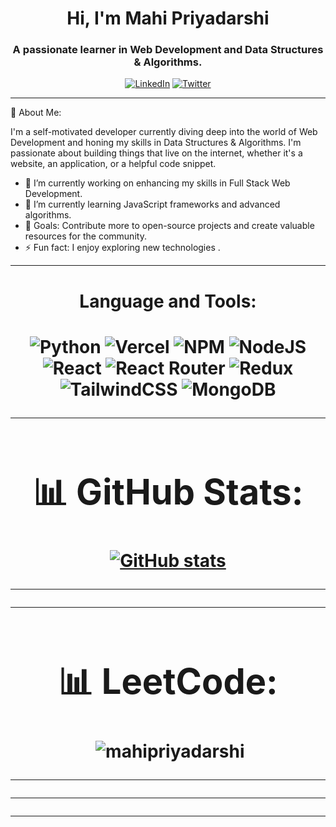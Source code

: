 

<h1 align="center">Hi, I'm Mahi Priyadarshi</h1>
<h3 align="center">A passionate learner in Web Development and Data Structures & Algorithms.</h3>

<p align="center">
  <a href=""><img alt="LinkedIn" src="https://img.shields.io/badge/LinkedIn-Mahi20%Priyadarshi-blue?style=flat-square&logo=linkedin"></a>
  <a href=""><img alt="Twitter" src="https://img.shields.io/badge/Twitter-@-blue?style=flat-square&logo=twitter"></a>
</p>


---

🚀 About Me:

I'm a self-motivated developer currently diving deep into the world of Web Development and honing my skills in Data Structures & Algorithms. I'm passionate about building things that live on the internet, whether it's a website, an application, or a helpful code snippet.

- 🔭 I’m currently working on enhancing my skills in Full Stack Web Development.
- 🌱 I’m currently learning JavaScript frameworks and advanced algorithms.
- 🎯 Goals: Contribute more to open-source projects and create valuable resources for the community.
- ⚡ Fun fact: I enjoy exploring new technologies .

---
<center><h1>Language and Tools:<h1/><center/>



![Python](https://img.shields.io/badge/python-3670A0?style=flat&logo=python&logoColor=ffdd54)   ![Vercel](https://img.shields.io/badge/vercel-%23000000.svg?style=flat&logo=vercel&logoColor=white)  ![NPM](https://img.shields.io/badge/NPM-%23000000.svg?style=flat&logo=npm&logoColor=white)  ![NodeJS](https://img.shields.io/badge/node.js-6DA55F?style=flat&logo=node.js&logoColor=white) ![React](https://img.shields.io/badge/react-%2320232a.svg?style=flat&logo=react&logoColor=%2361DAFB) ![React Router](https://img.shields.io/badge/React_Router-CA4245?style=flat&logo=react-router&logoColor=white) ![Redux](https://img.shields.io/badge/redux-%23593d88.svg?style=flat&logo=redux&logoColor=white) ![TailwindCSS](https://img.shields.io/badge/tailwindcss-%2338B2AC.svg?style=flat&logo=tailwind-css&logoColor=white)  ![MongoDB](https://img.shields.io/badge/MongoDB-%234ea94b.svg?style=flat&logo=mongodb&logoColor=white)

---

# 📊 GitHub Stats:
[![GitHub stats](https://github-readme-stats.vercel.app/api?username=mahipriyadarshi)](https://github.com/mahipriyadarshi/github-readme-stats)

---



---

# 📊 LeetCode:
<p align="center">&nbsp;<img align="center" src="" alt="mahipriyadarshi"/></p>


---



---


---


